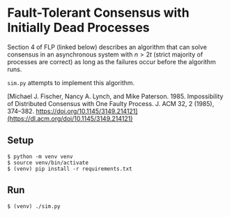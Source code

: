 # Fault-Tolerant Consensus with Initially Dead Processes

Section 4 of FLP (linked below) describes an algorithm that can solve consensus in an asynchronous system with $n>2t$ (strict majority of processes are correct) as long as the failures occur before the algorithm runs.

`sim.py` attempts to implement this algorithm.

[Michael J. Fischer, Nancy A. Lynch, and Mike Paterson. 1985. Impossibility of
Distributed Consensus with One Faulty Process. J. ACM 32, 2 (1985), 374–382.
https://doi.org/10.1145/3149.214121](https://dl.acm.org/doi/10.1145/3149.214121)

## Setup
```
$ python -m venv venv
$ source venv/bin/activate
$ (venv) pip install -r requirements.txt
```

## Run
```
$ (venv) ./sim.py
```
